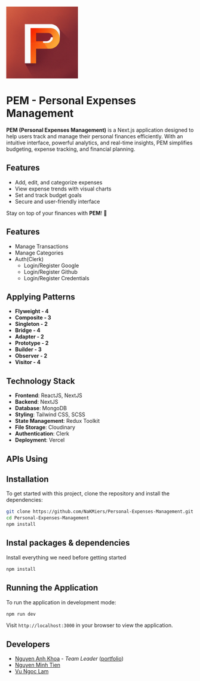 ![Logo](./public/android-chrome-192x192.png)

# PEM - Personal Expenses Management

**PEM (Personal Expenses Management)** is a Next.js application designed to help users track and manage their personal finances efficiently. With an intuitive interface, powerful analytics, and real-time insights, PEM simplifies budgeting, expense tracking, and financial planning.

## Features

- Add, edit, and categorize expenses
- View expense trends with visual charts
- Set and track budget goals
- Secure and user-friendly interface

Stay on top of your finances with **PEM**! 🚀

## Features

- Manage Transactions
- Manage Categories
- Auth(Clerk)
  - Login/Register Google
  - Login/Register Github
  - Login/Register Credentials

## Applying Patterns

- **Flyweight - 4**
- **Composite - 3**
- **Singleton - 2**
- **Bridge - 4**
- **Adapter - 2**
- **Prototype - 2**
- **Builder - 3**
- **Observer - 2**
- **Visitor - 4**

## Technology Stack

- **Frontend**: ReactJS, NextJS
- **Backend**: NextJS
- **Database**: MongoDB
- **Styling**: Tailwind CSS, SCSS
- **State Management**: Redux Toolkit
- **File Storage**: Cloudinary
- **Authentication**: Clerk
- **Deployment**: Vercel

## APIs Using

## Installation

To get started with this project, clone the repository and install the dependencies:

```bash
git clone https://github.com/NaKMiers/Personal-Expenses-Management.git
cd Personal-Expenses-Management
npm install
```

## Instal packages & dependencies

Install everything we need before getting started

```bash
npm install
```

## Running the Application

To run the application in development mode:

```bash
npm run dev
```

Visit `http://localhost:3000` in your browser to view the application.

## Developers

- [Nguyen Anh Khoa](https://github.com/NaKMiers) - _Team Leader_ ([portfolio](https://anhkhoa.site))
- [Nguyen Minh Tien](https://github.com/Mtiennnn)
- [Vu Ngoc Lam](https://github.com/catchmeifyoucan99)
